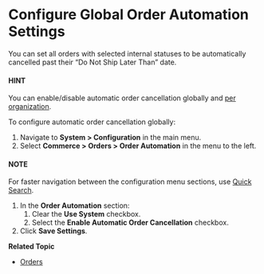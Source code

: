 <a id="configuration-commerce-orders-order-automation-global"></a>

<a id="configuration-commerce-orders"></a>

# Configure Global Order Automation Settings

You can set all orders with selected internal statuses to be automatically cancelled past their “Do Not Ship Later Than” date.

#### HINT
You can enable/disable automatic order cancellation globally and [per organization](../../../user-management/organizations/org-configuration/commerce/orders/organization-order-automation.md#configuration-commerce-orders-order-automation-organization).

To configure automatic order cancellation globally:

1. Navigate to **System > Configuration** in the main menu.
2. Select **Commerce > Orders > Order Automation** in the menu to the left.

#### NOTE
For faster navigation between the configuration menu sections, use [Quick Search](../../quick-search.md#user-guide-system-configuration-quick-search).

1. In the **Order Automation** section:
   1. Clear the **Use System** checkbox.
   2. Select the **Enable Automatic Order Cancellation** checkbox.
2. Click **Save Settings**.

**Related Topic**

* [Orders](../../../../sales/orders/index.md#user-guide-sales-orders)

<!-- fa-bars = fa-navicon -->
<!-- Ic Tiles is used as Set As Default in saved views, and as tiles in display layout options -->
<!-- IcPencil refers to Rename in Commerce and Inline Editing in CRM -->
<!-- Check mark in the square. -->
<!-- SortDesc is also used as drop-down arrow -->
